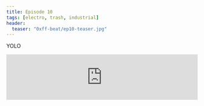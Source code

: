 ```yaml
---
title: Episode 10
tags: [electro, trash, industrial]
header: 
  teaser: "0xff-beat/ep10-teaser.jpg"
---
```


YOLO

<iframe width="100%" height="120" src="https://www.mixcloud.com/widget/iframe/?feed=https%3A%2F%2Fwww.mixcloud.com%2Fsergioagostinho%2F0xff-beat-episode-10%2F&hide_cover=1&light=1" frameborder="0"></iframe>